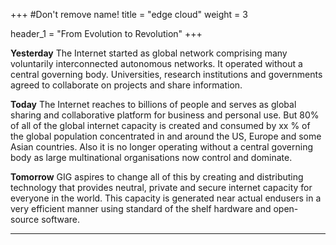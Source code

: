 +++
#Don't remove name!
title = "edge cloud"
weight = 3

header_1 = "From Evolution to Revolution"
+++

**Yesterday**
The Internet started as global network comprising many voluntarily interconnected autonomous networks. It operated without a central governing body. Universities, research institutions and governments agreed to collaborate on projects and share information.

**Today**
The Internet reaches to billions of people and serves as global sharing and collaborative platform for business and personal use. But 80% of all of the global internet capacity is created and consumed by xx % of the global population concentrated in and around the US, Europe and some Asian countries.  Also it is no longer operating without a central governing body as large multinational organisations now control and dominate.

**Tomorrow**
GIG aspires to change all of this by creating and distributing technology that provides neutral, private and secure internet capacity for everyone in the world.  This capacity is generated near actual endusers in a very efficient manner using standard of the shelf hardware and open-source software.

***